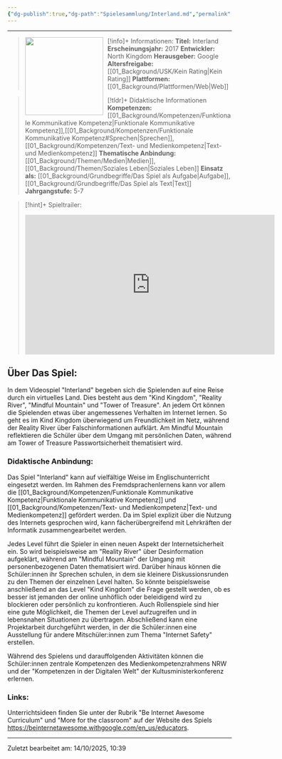 ```yaml
---
{"dg-publish":true,"dg-path":"Spielesammlung/Interland.md","permalink":"/spielesammlung/interland/","noteIcon":"2"}
---
```


---
>[!info]+ Informationen:
><img src="https://www.googlewatchblog.de/wp-content/uploads/be-internet-awesome-interland.jpg" style="float:left;height:175px;padding-right:10px">**Titel:** Interland
>**Erscheinungsjahr:** 2017
>**Entwickler:** North Kingdom
>**Herausgeber:** Google
>**Altersfreigabe:** [[01_Background/USK/Kein Rating\|Kein Rating]]
>**Plattformen:** [[01_Background/Plattformen/Web\|Web]]

>[!tldr]+ Didaktische Informationen
>**Kompetenzen:** [[01_Background/Kompetenzen/Funktionale Kommunikative Kompetenz\|Funktionale Kommunikative Kompetenz]],[[01_Background/Kompetenzen/Funktionale Kommunikative Kompetenz#Sprechen\|Sprechen]],[[01_Background/Kompetenzen/Text- und Medienkompetenz\|Text- und Medienkompetenz]]
>**Thematische Anbindung:** [[01_Background/Themen/Medien\|Medien]],[[01_Background/Themen/Soziales Leben\|Soziales Leben]]
>**Einsatz als:** [[01_Background/Grundbegriffe/Das Spiel als Aufgabe\|Aufgabe]],[[01_Background/Grundbegriffe/Das Spiel als Text\|Text]]
>**Jahrgangstufe:** 5-7

>[!hint]+ Spieltrailer:
><iframe src="https://www.facebook.com/plugins/video.php?height=314&href=https%3A%2F%2Fwww.facebook.com%2Freel%2F4612413165547093%2F&show_text=false&width=560&t=0" width="560" height="314" style="border:none;overflow:hidden" scrolling="no" frameborder="0" allowfullscreen="true" allow="autoplay; clipboard-write; encrypted-media; picture-in-picture; web-share" allowFullScreen="true"></iframe>


## Über Das Spiel:
In dem Videospiel "Interland" begeben sich die Spielenden auf eine Reise durch ein virtuelles Land. Dies besteht aus dem "Kind Kingdom", "Reality River", "Mindful Mountain" und "Tower of Treasure". An jedem Ort können die Spielenden etwas über angemessenes Verhalten im Internet lernen. So geht es im Kind Kingdom überwiegend um Freundlichkeit im Netz, während der Reality River über Falschinformationen aufklärt. Am Mindful Mountain reflektieren die Schüler über dem Umgang mit persönlichen Daten, während am Tower of Treasure Passwortsicherheit thematisiert wird. 
### Didaktische Anbindung:
Das Spiel "Interland" kann auf vielfältige Weise im Englischunterricht eingesetzt werden. Im Rahmen des Fremdsprachenlernens kann vor allem  die [[01_Background/Kompetenzen/Funktionale Kommunikative Kompetenz\|Funktionale Kommunikative Kompetenz]] und [[01_Background/Kompetenzen/Text- und Medienkompetenz\|Text- und Medienkompetenz]] gefördert werden. Da im Spiel explizit über die Nutzung des Internets gesprochen wird, kann fächerübergreifend mit Lehrkräften der Informatik zusammengearbeitet werden. 

Jedes Level führt die Spieler in einen neuen Aspekt der Internetsicherheit ein. So wird beispielsweise am "Reality River" über Desinformation aufgeklärt, während am "Mindful Mountain" der Umgang mit personenbezogenen Daten thematisiert wird.  Darüber hinaus können die Schüler:innen ihr Sprechen schulen, in dem sie kleinere Diskussionsrunden zu den Themen der einzelnen Level halten. So könnte beispielsweise anschließend an das Level "Kind Kingdom" die Frage gestellt werden, ob es besser ist jemanden der online unhöflich oder beleidigend wird zu blockieren oder persönlich zu konfrontieren. Auch Rollenspiele sind hier eine gute Möglichkeit, die Themen der Level aufzugreifen und in lebensnahen Situationen zu übertragen. Abschließend kann eine Projektarbeit durchgeführt werden, in der die Schüler:innen eine Ausstellung für andere Mitschüler:innen zum Thema "Internet Safety" erstellen. 

Während des Spielens und darauffolgenden Aktivitäten können die Schüler:innen zentrale Kompetenzen des Medienkompetenzrahmens NRW und der "Kompetenzen in der Digitalen Welt" der Kultusministerkonferenz erlernen. 
### Links:
Unterrichtsideen finden Sie unter der Rubrik "Be Internet Awesome Curriculum" und "More for the classroom" auf der Website des Spiels https://beinternetawesome.withgoogle.com/en_us/educators. 


---
Zuletzt bearbeitet am: 14/10/2025, 10:39